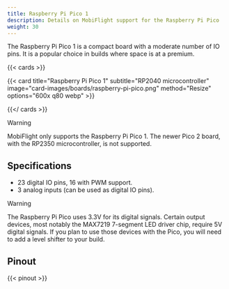 ```yaml
---
title: Raspberry Pi Pico 1
description: Details on MobiFlight support for the Raspberry Pi Pico
weight: 30
---
```


The Raspberry Pi Pico 1 is a compact board with a moderate number of IO pins. It is a popular choice in builds where space is at a premium.

{{< cards >}}

{{< card title="Raspberry Pi Pico 1" subtitle="RP2040 microcontroller" image="card-images/boards/raspberry-pi-pico.png" method="Resize" options="600x q80 webp" >}}

{{</ cards >}}

> [!WARNING]
> MobiFlight only supports the Raspberry Pi Pico 1. The newer Pico 2 board, with the RP2350 microcontroller,
> is not supported.

## Specifications

- 23 digital IO pins, 16 with PWM support.
- 3 analog inputs (can be used as digital IO pins).

> [!WARNING]
> The Raspberry Pi Pico uses 3.3V for its digital signals. Certain output devices, most notably the MAX7219
> 7-segment LED driver chip, require 5V digital signals. If you plan to use those devices with the Pico, you will
> need to add a level shifter to your build.

## Pinout

{{< pinout >}}
